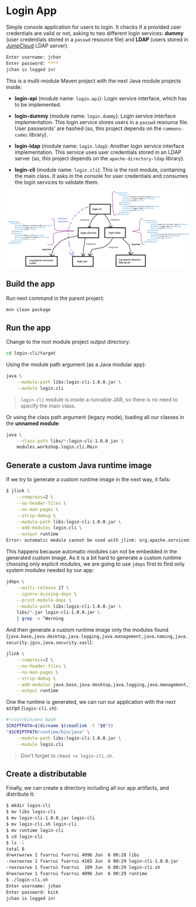 # Login App

Simple console application for users to login. It checks if a provided user credentials are valid or not, asking to two different login services: **dummy** (user credentials stored in a `passwd` resource file) and **LDAP** (users stored in [JumpCloud](https://jumpcloud.com/) LDAP server).

```bash
Enter username: jchan
Enter password: ****
jchan is logged in!
```

This is a multi-module Maven project with the next Java module projects inside:

- **login-api** (module name: `login.api`): Login service interface, which has to be implemented.

- **login-dummy** (module name: `login.dummy`): Login service interface implementation. This login service stores users in a `passwd` resource file. User passwords' are hashed (so, this project depends on the `commons-codec` library).

- **login-ldap** (module name: `login.ldap`): Another login service interface implementation. This service uses user credentials stored in an LDAP server (so, this project depends on the `apache-directory-ldap` library).

- **login-cli** (module name: `login.cli`): This is the root module, containing the main class. It asks in the console for user credentials and consumes the login services to validate them.

![](assets/2022-06-06-00-47-17-image.png)

## Build the app

Run next command in the parent project:

```bash
mvn clean package
```

## Run the app

Change to the root module project output directory:

```bash
cd login-cli/target
```

Using the module path argument (as a Java modular app):

```bash
java \
    --module-path libs:login-cli-1.0.0.jar \
    --module login.cli
```

> `login-cli` module is inside a runnable JAR, so there is no need to specify the main class.

Or using the class path argument (legacy mode), loading all our classes in the **unnamed module**:

```bash
java \
    --class-path libs/*:login-cli-1.0.0.jar \
    modules.workshop.login.cli.Main
```

## Generate a custom Java runtime image

If we try to generate a custom runtime image in the next way, it fails:

```bash
$ jlink \
    --compress=2 \
    --no-header-files \
    --no-man-pages \
    --strip-debug \
    --module-path libs:login-cli-1.0.0.jar \
    --add-modules login.cli \
    --output runtime
Error: automatic module cannot be used with jlink: org.apache.servicemix.bundles.antlr from .../java-modules/login-app/login-cli/target/libs/org.apache.servicemix.bundles.antlr-2.7.7_5.jar
```

This happens because automatic modules can not be embedded in the generated custom image. As it is a bit hard to generate a custom runtime choosing only explicit modules, we are going to use `jdeps` first to find only system modules needed by our app:

```bash
jdeps \
    --multi-release 17 \
    --ignore-missing-deps \
    --print-module-deps \
    --module-path libs:login-cli-1.0.0.jar \
    libs/*.jar login-cli-1.0.0.jar \
    | grep -v ^Warning
```

And then generate a custom runtime image only the modules found (`java.base,java.desktop,java.logging,java.management,java.naming,java.security.jgss,java.security.sasl`):

```bash
jlink \
    --compress=2 \
    --no-header-files \
    --no-man-pages \
    --strip-debug \
    --add-modules java.base,java.desktop,java.logging,java.management,java.naming,java.security.jgss,java.security.sasl \
    --output runtime
```

One the runtime is generated, we can run our application with the next script (`login-cli.sh`):

```bash
#!/usr/bin/env bash
SCRIPTPATH=$(dirname $(readlink -f "$0"))
"$SCRIPTPATH/runtime/bin/java" \
    --module-path libs:login-cli-1.0.0.jar \
    --module login.cli
```

> Don't forget to `chmod +x login-cli.sh`.

## Create a distributable

Finally, we can create a directory including all our app artifacts, and distribute it:

```bash
$ mkdir login-cli
$ mv libs login-cli
$ mv login-cli-1.0.0.jar login-cli
$ mv login-cli.sh login-cli
$ mv runtime login-cli
$ cd login-cli
$ ls -l
total 8
drwxrwxrwx 1 fvarrui fvarrui 4096 Jun  6 00:28 libs
-rwxrwxrwx 1 fvarrui fvarrui 4165 Jun  6 00:29 login-cli-1.0.0.jar
-rwxrwxrwx 1 fvarrui fvarrui  109 Jun  6 00:29 login-cli.sh
drwxrwxrwx 1 fvarrui fvarrui 4096 Jun  6 00:29 runtime
$ ./login-cli.sh
Enter username: jchan
Enter password: kick
jchan is logged in!
```

